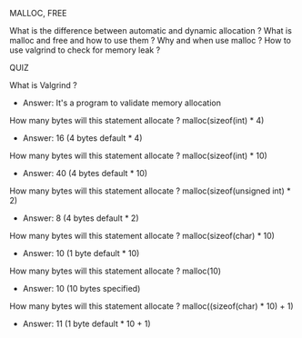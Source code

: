 MALLOC, FREE

What is the difference between automatic and dynamic allocation ?
What is malloc and free and how to use them ?
Why and when use malloc ?
How to use valgrind to check for memory leak ?

QUIZ

What is Valgrind ?
- Answer: It's a program to validate memory allocation

How many bytes will this statement allocate ?
malloc(sizeof(int) * 4)
- Answer: 16 (4 bytes default * 4)

How many bytes will this statement allocate ?
malloc(sizeof(int) * 10)
- Answer: 40 (4 bytes default * 10)

How many bytes will this statement allocate ?
malloc(sizeof(unsigned int) * 2)
- Answer: 8 (4 bytes default * 2)

How many bytes will this statement allocate ?
malloc(sizeof(char) * 10)
- Answer: 10 (1 byte default * 10)

How many bytes will this statement allocate ?
malloc(10)
- Answer: 10 (10 bytes specified)

How many bytes will this statement allocate ?
malloc((sizeof(char) * 10) + 1)
- Answer: 11 (1 byte default * 10 + 1)
